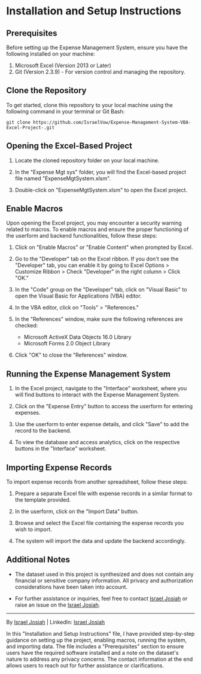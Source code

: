 # Installation and Setup Instructions

## Prerequisites

Before setting up the Expense Management System, ensure you have the following installed on your machine:

1. Microsoft Excel (Version 2013 or Later)
2. Git (Version 2.3.9) - For version control and managing the repository.

## Clone the Repository

To get started, clone this repository to your local machine using the following command in your terminal or Git Bash:

```
git clone https://github.com/IsraelVow/Expense-Management-System-VBA-Excel-Project-.git
```

## Opening the Excel-Based Project

1. Locate the cloned repository folder on your local machine.

2. In the "Expense Mgt sys" folder, you will find the Excel-based project file named "ExpenseMgtSystem.xlsm".

3. Double-click on "ExpenseMgtSystem.xlsm" to open the Excel project.

## Enable Macros

Upon opening the Excel project, you may encounter a security warning related to macros. To enable macros and ensure the proper functioning of the userform and backend functionalities, follow these steps:

1. Click on "Enable Macros" or "Enable Content" when prompted by Excel.

2. Go to the "Developer" tab on the Excel ribbon. If you don't see the "Developer" tab, you can enable it by going to Excel Options > Customize Ribbon > Check "Developer" in the right column > Click "OK."

3. In the "Code" group on the "Developer" tab, click on "Visual Basic" to open the Visual Basic for Applications (VBA) editor.

4. In the VBA editor, click on "Tools" > "References."

5. In the "References" window, make sure the following references are checked:

   - Microsoft ActiveX Data Objects 16.0 Library
   - Microsoft Forms 2.0 Object Library

6. Click "OK" to close the "References" window.

## Running the Expense Management System

1. In the Excel project, navigate to the "Interface" worksheet, where you will find buttons to interact with the Expense Management System.

2. Click on the "Expense Entry" button to access the userform for entering expenses.

3. Use the userform to enter expense details, and click "Save" to add the record to the backend.

4. To view the database and access analytics, click on the respective buttons in the "Interface" worksheet.

## Importing Expense Records

To import expense records from another spreadsheet, follow these steps:

1. Prepare a separate Excel file with expense records in a similar format to the template provided.

2. In the userform, click on the "Import Data" button.

3. Browse and select the Excel file containing the expense records you wish to import.

4. The system will import the data and update the backend accordingly.

## Additional Notes

- The dataset used in this project is synthesized and does not contain any financial or sensitive company information. All privacy and authorization considerations have been taken into account.

- For further assistance or inquiries, feel free to contact [Israel Josiah](israeljvow@gmail.com) or raise an issue on the [Israel Josiah](https://github.com/IsraelVow?tab=repositories).

---

By [Israel Josiah](https://www.linkedin.com/in/israeljosiah/) | LinkedIn: [Israel Josiah](https://www.linkedin.com/in/israeljosiah/)

In this "Installation and Setup Instructions" file, I have provided step-by-step guidance on setting up the project, enabling macros, running the system, and importing data. The file includes a "Prerequisites" section to ensure users have the required software installed and a note on the dataset's nature to address any privacy concerns. The contact information at the end allows users to reach out for further assistance or clarifications.